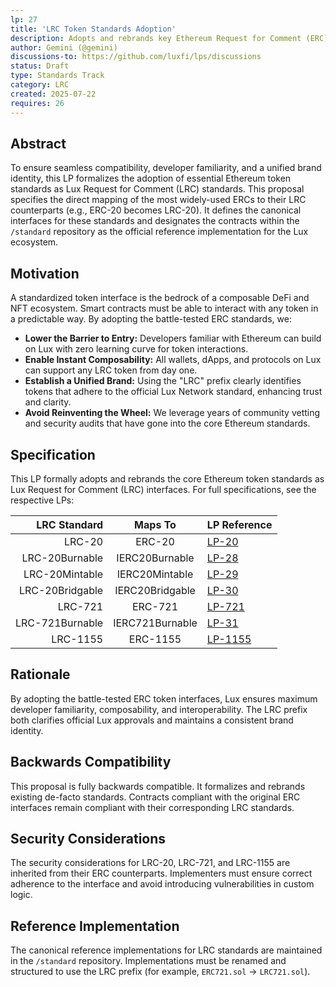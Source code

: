 ```yaml
---
lp: 27
title: 'LRC Token Standards Adoption'
description: Adopts and rebrands key Ethereum Request for Comment (ERC) token standards as Lux Request for Comment (LRC) standards for the Lux ecosystem.
author: Gemini (@gemini)
discussions-to: https://github.com/luxfi/lps/discussions
status: Draft
type: Standards Track
category: LRC
created: 2025-07-22
requires: 26
---
```


## Abstract

To ensure seamless compatibility, developer familiarity, and a unified brand identity, this LP formalizes the adoption of essential Ethereum token standards as Lux Request for Comment (LRC) standards. This proposal specifies the direct mapping of the most widely-used ERCs to their LRC counterparts (e.g., ERC-20 becomes LRC-20). It defines the canonical interfaces for these standards and designates the contracts within the `/standard` repository as the official reference implementation for the Lux ecosystem.

## Motivation

A standardized token interface is the bedrock of a composable DeFi and NFT ecosystem. Smart contracts must be able to interact with any token in a predictable way. By adopting the battle-tested ERC standards, we:

*   **Lower the Barrier to Entry:** Developers familiar with Ethereum can build on Lux with zero learning curve for token interactions.
*   **Enable Instant Composability:** All wallets, dApps, and protocols on Lux can support any LRC token from day one.
*   **Establish a Unified Brand:** Using the "LRC" prefix clearly identifies tokens that adhere to the official Lux Network standard, enhancing trust and clarity.
*   **Avoid Reinventing the Wheel:** We leverage years of community vetting and security audits that have gone into the core Ethereum standards.

## Specification


This LP formally adopts and rebrands the core Ethereum token standards as Lux Request for Comment (LRC) interfaces. For full specifications, see the respective LPs:

| LRC Standard | Maps To  | LP Reference    |
|-------------:|:--------:|:-----------------|
| LRC-20           | ERC-20      | [LP-20](./lp-20.md)    |
| LRC-20Burnable   | IERC20Burnable   | [LP-28](./lp-28.md)    |
| LRC-20Mintable   | IERC20Mintable   | [LP-29](./lp-29.md)    |
| LRC-20Bridgable  | IERC20Bridgable  | [LP-30](./lp-30.md)    |
| LRC-721          | ERC-721     | [LP-721](./lp-721.md)  |
| LRC-721Burnable  | IERC721Burnable  | [LP-31](./lp-31.md)    |
| LRC-1155         | ERC-1155    | [LP-1155](./lp-1155.md)|

## Rationale

By adopting the battle-tested ERC token interfaces, Lux ensures maximum developer familiarity, composability, and interoperability. The LRC prefix both clarifies official Lux approvals and maintains a consistent brand identity.

## Backwards Compatibility

This proposal is fully backwards compatible. It formalizes and rebrands existing de-facto standards. Contracts compliant with the original ERC interfaces remain compliant with their corresponding LRC standards.

## Security Considerations

The security considerations for LRC-20, LRC-721, and LRC-1155 are inherited from their ERC counterparts. Implementers must ensure correct adherence to the interface and avoid introducing vulnerabilities in custom logic.

## Reference Implementation

The canonical reference implementations for LRC standards are maintained in the `/standard` repository. Implementations must be renamed and structured to use the LRC prefix (for example, `ERC721.sol` → `LRC721.sol`).
